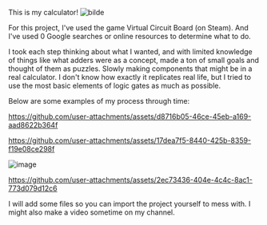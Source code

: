 This is my calculator!
![bilde](https://github.com/user-attachments/assets/3dc70979-a114-4840-b9c0-7a03436b9c90)

For this project, I've used the game Virtual Circuit Board (on Steam). And I've used 0 Google searches or online resources to determine what to do.

I took each step thinking about what I wanted, and with limited knowledge of things like what adders were as a concept, made a ton of small goals and thought of them as puzzles. Slowly making components that might be in a real calculator. I don't know how exactly it replicates real life, but I tried to use the most basic elements of logic gates as much as possible.

Below are some examples of my process through time:


https://github.com/user-attachments/assets/d8716b05-46ce-45eb-a169-aad8622b364f




https://github.com/user-attachments/assets/17dea7f5-8440-425b-8359-f19e08ce298f

![image](https://github.com/user-attachments/assets/f63f4f56-c4ea-4731-8e35-998b1788f9eb)


https://github.com/user-attachments/assets/2ec73436-404e-4c4c-8ac1-773d079d12c6


I will add some files so you can import the project yourself to mess with. I might also make a video sometime on my channel.
